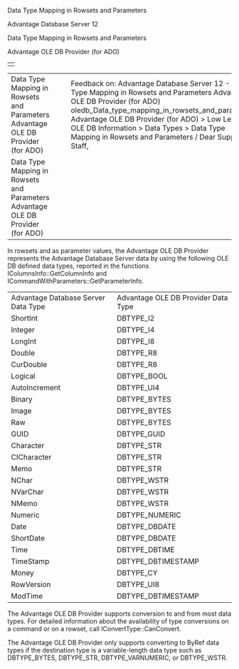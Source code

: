 Data Type Mapping in Rowsets and Parameters




Advantage Database Server 12  

Data Type Mapping in Rowsets and Parameters

Advantage OLE DB Provider (for ADO)

|  |
| --- |
|  |

|  |  |  |  |  |
| --- | --- | --- | --- | --- |
| Data Type Mapping in Rowsets and Parameters  Advantage OLE DB Provider (for ADO) |  |  | Feedback on: Advantage Database Server 12 - Data Type Mapping in Rowsets and Parameters Advantage OLE DB Provider (for ADO) oledb\_Data\_type\_mapping\_in\_rowsets\_and\_parameters Advantage OLE DB Provider (for ADO) > Low Level OLE DB Information > Data Types > Data Type Mapping in Rowsets and Parameters / Dear Support Staff, |  |
| Data Type Mapping in Rowsets and Parameters  Advantage OLE DB Provider (for ADO) |  |  |  |  |

In rowsets and as parameter values, the Advantage OLE DB Provider represents the Advantage Database Server data by using the following OLE DB defined data types, reported in the functions IColumnsInfo::GetColumnInfo and ICommandWithParameters::GetParameterInfo.

|  |  |
| --- | --- |
| Advantage Database Server  Data Type | Advantage OLE DB Provider  Data Type |
| ShortInt | DBTYPE\_I2 |
| Integer | DBTYPE\_I4 |
| LongInt | DBTYPE\_I8 |
| Double | DBTYPE\_R8 |
| CurDouble | DBTYPE\_R8 |
| Logical | DBTYPE\_BOOL |
| AutoIncrement | DBTYPE\_UI4 |
| Binary | DBTYPE\_BYTES |
| Image | DBTYPE\_BYTES |
| Raw | DBTYPE\_BYTES |
| GUID | DBTYPE\_GUID |
| Character | DBTYPE\_STR |
| CICharacter | DBTYPE\_STR |
| Memo | DBTYPE\_STR |
| NChar | DBTYPE\_WSTR |
| NVarChar | DBTYPE\_WSTR |
| NMemo | DBTYPE\_WSTR |
| Numeric | DBTYPE\_NUMERIC |
| Date | DBTYPE\_DBDATE |
| ShortDate | DBTYPE\_DBDATE |
| Time | DBTYPE\_DBTIME |
| TimeStamp | DBTYPE\_DBTIMESTAMP |
| Money | DBTYPE\_CY |
| RowVersion | DBTYPE\_UI8 |
| ModTime | DBTYPE\_DBTIMESTAMP |

The Advantage OLE DB Provider supports conversion to and from most data types. For detailed information about the availability of type conversions on a command or on a rowset, call IConvertType::CanConvert.

The Advantage OLE DB Provider only supports converting to ByRef data types if the destination type is a variable-length data type such as DBTYPE\_BYTES, DBTYPE\_STR, DBTYPE\_VARNUMERIC, or DBTYPE\_WSTR.